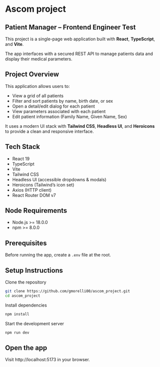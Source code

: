 # Ascom project

## Patient Manager – Frontend Engineer Test

This project is a single-page web application built with **React**, **TypeScript**, and **Vite**.

The app interfaces with a secured REST API to manage patients data and display their medical parameters.

## Project Overview

This application allows users to:

- View a grid of all patients
- Filter and sort patients by name, birth date, or sex
- Open a detail/edit dialog for each patient
- View parameters associated with each patient
- Edit patient information (Family Name, Given Name, Sex)

It uses a modern UI stack with **Tailwind CSS**, **Headless UI**, and **Heroicons** to provide a clean and responsive interface.

## Tech Stack

- React 19
- TypeScript
- Vite
- Tailwind CSS
- Headless UI (accessible dropdowns & modals)
- Heroicons (Tailwind’s icon set)
- Axios (HTTP client)
- React Router DOM v7

## Node Requirements

- Node.js >= 18.0.0
- npm >= 8.0.0

## Prerequisites

Before running the app, create a `.env` file at the root.

## Setup Instructions

Clone the repository
   ```bash
   git clone https://github.com/gmorelli00/ascom_project.git
   cd ascom_project
   ```
   
Install dependencies
   ```bash
  npm install
   ```
Start the development server
  ```bash
  npm run dev
   ```
## Open the app
Visit http://localhost:5173 in your browser.
